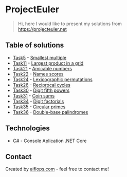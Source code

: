 # ProjectEuler

> Hi, here I would like to present my solutions from https://projecteuler.net

## Table of solutions
* [Task5](aiflops.com) -  [Smallest multiple](https://projecteuler.net/problem=5)
* [Task11](aiflops.com) - [Largest product in a grid](https://projecteuler.net/problem=11)
* [Task21](#task21) - [Amicable numbers](https://projecteuler.net/problem=21)
* [Task22](#task22) - [Names scores](https://projecteuler.net/problem=22)
* [Task24](#task24) - [Lexicographic permutations](https://projecteuler.net/problem=24)
* [Task26](#task26) - [Reciprocal cycles](https://projecteuler.net/problem=26)
* [Task30](#task30) - [Digit fifth powers](https://projecteuler.net/problem=30)
* [Task31](#task31) - [Coin sums](https://projecteuler.net/problem=31)
* [Task34](#task34) - [Digit factorials](https://projecteuler.net/problem=34)
* [Task35](#task35) - [Circular primes](https://projecteuler.net/problem=35)
* [Task36](#task36) - [Double-base palindromes](https://projecteuler.net/problem=36)

## Technologies
* C# - Console Aplication .NET Core

## Contact
Created by [aiflops.com](https://aiflops.com/pl/home/) - feel free to contact me!
